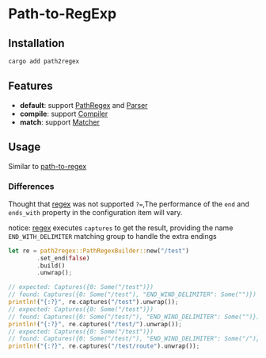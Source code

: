 # Path-to-RegExp

## Installation

``` bash
cargo add path2regex
```

## Features

- **default**: support [PathRegex](https://docs.rs/path2regex/latest/path2regex/struct.PathRegex.html) and [Parser](https://docs.rs/path2regex/latest/path2regex/struct.Parser.html)
- **compile**: support [Compiler](https://docs.rs/path2regex/latest/path2regex/struct.Compiler.html)
- **match**: support [Matcher](https://docs.rs/path2regex/latest/path2regex/struct.Matcher.html)

## Usage

Similar to [path-to-regex](https://github.com/pillarjs/path-to-regexp)

### Differences

Thought that [regex](https://docs.rs/regex/latest/regex/) was not supported `?=`,The performance of the `end` and `ends_with` property in the configuration item will vary.

notice: [regex](https://docs.rs/regex/latest/regex/) executes `captures` to get the result, providing the name `END_WITH_DELIMITER` matching group to handle the extra endings

```rust
let re = path2regex::PathRegexBuilder::new("/test")
        .set_end(false)
        .build()
        .unwrap();

// expected: Captures({0: Some("/test")})
// found: Captures({0: Some("/test"), "END_WIND_DELIMITER": Some("")})
println!("{:?}", re.captures("/test").unwrap());
// expected: Captures({0: Some("/test")})
// found: Captures({0: Some("/test/"), "END_WIND_DELIMITER": Some("")})
println!("{:?}", re.captures("/test/").unwrap());
// expected: Captures({0: Some("/test")})
// found: Captures({0: Some("/test/"), "END_WIND_DELIMITER": Some("/")})
println!("{:?}", re.captures("/test/route").unwrap());
```
